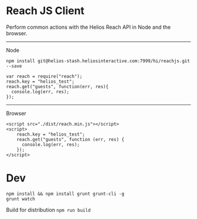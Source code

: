 # Reach JS Client

Perform common actions with the Helios Reach API in Node and the browser.

---

Node

```
npm install git@helios-stash.heliosinteractive.com:7999/hi/reachjs.git --save
```

```
var reach = require("reach");
reach.key = "helios_test";
reach.get("guests", function(err, res){
  console.log(err, res);
});
```

---

Browser

```
<script src="./dist/reach.min.js"></script>
<script>
    reach.key = "helios_test";
    reach.get("guests", function (err, res) {
      console.log(err, res);
    });
</script>
```



# Dev

```
npm install && npm install grunt grunt-cli -g
grunt watch
```

Build for distribution `npm run build`